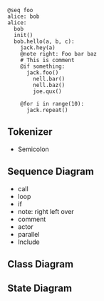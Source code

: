 
```dial
@seq foo
alice: bob
alice:
  bob
  init()
  bob.hello(a, b, c):
    jack.hey(a)
    @note right: Foo bar baz
    # This is comment
    @if something:
      jack.foo()
        nell.bar()
        nell.baz()
        joe.qux()

    @for i in range(10):
      jack.repeat()
```


## Tokenizer
- Semicolon

## Sequence Diagram
- call
- loop
- if
- note: right left over
- comment
- actor
- parallel
- Include

## Class Diagram
## State Diagram
